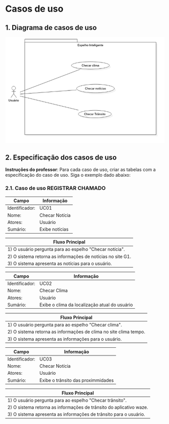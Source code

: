 # Casos de uso

## 1. Diagrama de casos de uso


![Exemplo de diagrama dos casos de uso](UseCaseDiagram1.png)

## 2. Especificação dos casos de uso

**Instruções do professor**: Para cada caso de uso, criar as tabelas com a especificação do caso de uso. Siga o exemplo dado abaixo:

### 2.1. Caso de uso **REGISTRAR CHAMADO**

| Campo          | Informação        |
|---|---|
| Identificador: | UC01              |
| Nome:          | Checar Notícia |
| Atores:        | Usuário |
| Sumário:       | Exibe notícias |

| Fluxo Principal |
|---|
| 1) O usuário pergunta para ao espelho "Checar notícia". |
| 2) O sistema retorna as informações de notícias no site G1.|                   
| 3) O sistema  apresenta as notícias para o usuário. |


| Campo          | Informação        |
|---|---|
| Identificador: | UC02              |
| Nome:          | Checar Clima |
| Atores:        | Usuário |
| Sumário:       | Exibe o clima da localização atual do usuário|

| Fluxo Principal |
|---|
| 1) O usuário pergunta para ao espelho "Checar clima". |
| 2) O sistema retorna as informações de clima no site clima tempo.|                   
| 3) O sistema  apresenta as informações para o usuário. |

| Campo          | Informação        |
|---|---|
| Identificador: | UC03              |
| Nome:          | Checar Notícia |
| Atores:        | Usuário |
| Sumário:       | Exibe o trânsito das proximmidades |

| Fluxo Principal |
|---|
| 1) O usuário pergunta para ao espelho "Checar trânsito". |
| 2) O sistema retorna as informações de trânsito do aplicativo waze.|                   
| 3) O sistema  apresenta as informações de trânsito para o usuário. |






